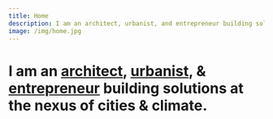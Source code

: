 ```yaml
---
title: Home
description: I am an architect, urbanist, and entrepreneur building solutions at the nexus of cities and climate.
image: /img/home.jpg
---
```


# I am an [architect](/portfolio), [urbanist](/research), &amp; [entrepreneur](https://stationa.com) building solutions at the nexus of cities &amp; climate.
